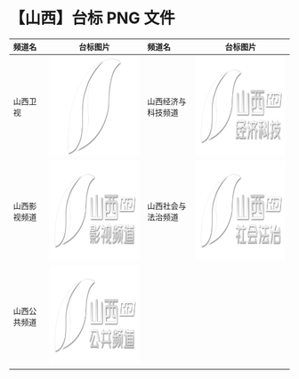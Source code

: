 # 【山西】台标 PNG 文件

| 频道名       |                        台标图片                         | 频道名             |                        台标图片                         |
| :----------- | :-----------------------------------------------------: | :----------------- | :-----------------------------------------------------: |
| 山西卫视     | <img src="../tv/Shanxi_.png" width="300" height="180">  | 山西经济与科技频道 | <img src="../tv/Shanxi_1.png" width="300" height="180"> |
| 山西影视频道 | <img src="../tv/Shanxi_2.png" width="300" height="180"> | 山西社会与法治频道 | <img src="../tv/Shanxi_3.png" width="300" height="180"> |
| 山西公共频道 | <img src="../tv/Shanxi_4.png" width="300" height="180"> |
